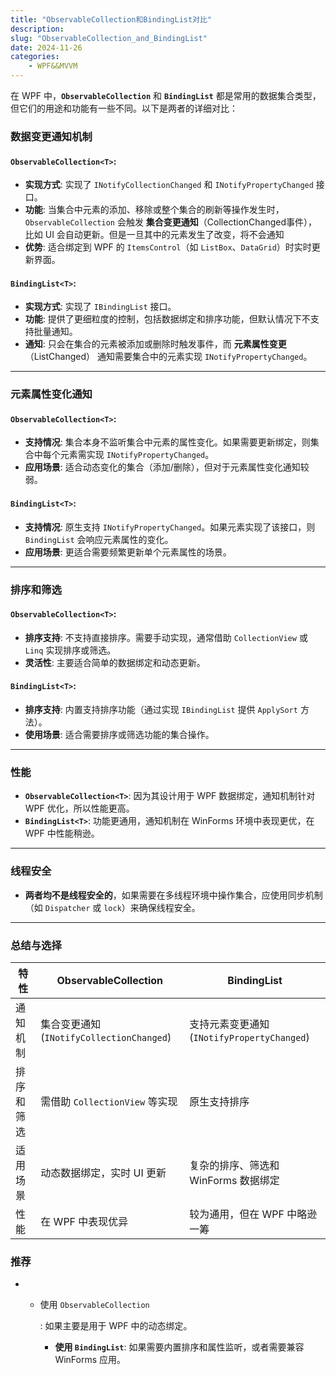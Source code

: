 ```yaml
---
title: "ObservableCollection和BindingList对比"
description: 
slug: "ObservableCollection_and_BindingList"
date: 2024-11-26
categories:
    - WPF&&MVVM
---
```


在 WPF 中，**`ObservableCollection`** 和 **`BindingList`** 都是常用的数据集合类型，但它们的用途和功能有一些不同。以下是两者的详细对比：

### **数据变更通知机制**

#### `ObservableCollection<T>`:

- **实现方式**: 实现了 `INotifyCollectionChanged` 和 `INotifyPropertyChanged` 接口。
- **功能**: 当集合中元素的添加、移除或整个集合的刷新等操作发生时，`ObservableCollection` 会触发 **集合变更通知**（CollectionChanged事件），比如 UI 会自动更新。但是一旦其中的元素发生了改变，将不会通知
- **优势**: 适合绑定到 WPF 的 `ItemsControl`（如 `ListBox`、`DataGrid`）时实时更新界面。

#### `BindingList<T>`:

- **实现方式**: 实现了 `IBindingList` 接口。
- **功能**: 提供了更细粒度的控制，包括数据绑定和排序功能，但默认情况下不支持批量通知。
- **通知**: 只会在集合的元素被添加或删除时触发事件，而 **元素属性变更**（ListChanged） 通知需要集合中的元素实现 `INotifyPropertyChanged`。

------

### **元素属性变化通知**

#### `ObservableCollection<T>`:

- **支持情况**: 集合本身不监听集合中元素的属性变化。如果需要更新绑定，则集合中每个元素需实现 `INotifyPropertyChanged`。
- **应用场景**: 适合动态变化的集合（添加/删除），但对于元素属性变化通知较弱。

#### `BindingList<T>`:

- **支持情况**: 原生支持 `INotifyPropertyChanged`。如果元素实现了该接口，则 `BindingList` 会响应元素属性的变化。
- **应用场景**: 更适合需要频繁更新单个元素属性的场景。

------

### **排序和筛选**

#### `ObservableCollection<T>`:

- **排序支持**: 不支持直接排序。需要手动实现，通常借助 `CollectionView` 或 `Linq` 实现排序或筛选。
- **灵活性**: 主要适合简单的数据绑定和动态更新。

#### `BindingList<T>`:

- **排序支持**: 内置支持排序功能（通过实现 `IBindingList` 提供 `ApplySort` 方法）。
- **使用场景**: 适合需要排序或筛选功能的集合操作。

------

### **性能**

- **`ObservableCollection<T>`**: 因为其设计用于 WPF 数据绑定，通知机制针对 WPF 优化，所以性能更高。
- **`BindingList<T>`**: 功能更通用，通知机制在 WinForms 环境中表现更优，在 WPF 中性能稍逊。

------

### **线程安全**

- **两者均不是线程安全的**，如果需要在多线程环境中操作集合，应使用同步机制（如 `Dispatcher` 或 `lock`）来确保线程安全。

------

### **总结与选择**

| 特性       | ObservableCollection                      | BindingList                                 |
| ---------- | ----------------------------------------- | ------------------------------------------- |
| 通知机制   | 集合变更通知 (`INotifyCollectionChanged`) | 支持元素变更通知 (`INotifyPropertyChanged`) |
| 排序和筛选 | 需借助 `CollectionView` 等实现            | 原生支持排序                                |
| 适用场景   | 动态数据绑定，实时 UI 更新                | 复杂的排序、筛选和 WinForms 数据绑定        |
| 性能       | 在 WPF 中表现优异                         | 较为通用，但在 WPF 中略逊一筹               |

### **推荐**

- - 使用 `ObservableCollection`

    : 如果主要是用于 WPF 中的动态绑定。

    - **使用 `BindingList`**: 如果需要内置排序和属性监听，或者需要兼容 WinForms 应用。
